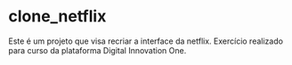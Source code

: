 # clone_netflix
Este é um projeto que visa recriar a interface da netflix. 
Exercício realizado para curso da plataforma Digital Innovation One.
